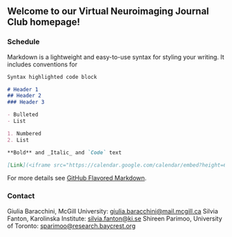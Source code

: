 ## Welcome to our Virtual Neuroimaging Journal Club homepage!

### Schedule

Markdown is a lightweight and easy-to-use syntax for styling your writing. It includes conventions for

```markdown
Syntax highlighted code block

# Header 1
## Header 2
### Header 3

- Bulleted
- List

1. Numbered
2. List

**Bold** and _Italic_ and `Code` text

[Link](<iframe src="https://calendar.google.com/calendar/embed?height=600&wkst=1&bgcolor=%23A79B8E&ctz=America%2FToronto&src=bzhnb2YxdTlrM2xsdGdhY2lscmQyMDlmbGdAZ3JvdXAuY2FsZW5kYXIuZ29vZ2xlLmNvbQ&color=%23616161&showTitle=1&showNav=1&showPrint=0&showTabs=1&showCalendars=1" style="border:solid 1px #777" width="800" height="600" frameborder="0" scrolling="no"></iframe>) and ![Image](src)
```

For more details see [GitHub Flavored Markdown](https://guides.github.com/features/mastering-markdown/).


### Contact

Giulia Baracchini, McGill University: giulia.baracchini@mail.mcgill.ca
Silvia Fanton, Karolinska Institute: silvia.fanton@ki.se
Shireen Parimoo, University of Toronto: sparimoo@research.baycrest.org
